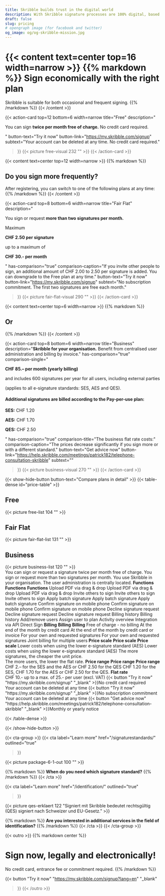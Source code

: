 ```yaml
---
title: Skribble builds trust in the digital world
description: With Skribble signature processes are 100% digital, based on the qualified electronic signature “QES” - the e-signature, which is equivalent to your hand-written signature according to Swiss and EU law.
draft: false
slug: pricing
# opengraph image (for facebook and twitter)
og_image: og/og-skribble-mission.jpg
---
```


{{< content text=center top=16 width=narrow >}}
{{% markdown %}}
Sign economically 
with the right plan
===============	
Skribble is suitable for both occasional
and frequent signing.
{{% /markdown %}}
{{< /content >}}

{{< action-card
  top=12
  bottom=6
  width=narrow
  title="Free"
  description="<p>You can sign <strong>twice per month free of charge.</strong> No credit card required.</p>"
  button-text="Try it now"
  button-link="https://my.skribble.com/signup"
  subtext="Your account can be deleted at any time. No credit card required."
>}}
   {{< picture free-visual 232 "" >}}
{{< /action-card >}}

{{< content text=center top=12 width=narrow >}}
{{% markdown %}}
## Do you sign more frequently?
After registering, you can switch
to one of the following plans at any time:
{{% /markdown %}}
{{< /content >}}

{{< action-card
  top=8
  bottom=6
  width=narrow
  title="Fair Flat"
  description="<p>You sign or request <strong>more than two signatures per month.</strong></p><p class='top-spaced'>Maximum</p><p><strong>CHF <span class='large'>2.50</span> per signature</strong></p><p>up to a maximum of</p><p><strong>CHF <span class='large'>30.-</span> per month</strong></p>"
  has-comparison="true"
  comparison-caption="If you invite other people to sign, an additional amount of CHF 2.00 to 2.50 per signature is added. You can downgrade to the Free plan at any time."
  button-text="Try it now"
  button-link="https://my.skribble.com/signup"
  subtext="No subscription commitment. The first two signatures are free each month."
>}}
  {{< picture fair-flat-visual 290 "" >}}
{{< /action-card >}}

{{< content text=center top=6 width=narrow >}}
{{% markdown %}}
## Or
{{% /markdown %}}
{{< /content >}}

{{< action-card
  top=8
  bottom=6
  width=narrow
  title="Business"
  description="<strong>Skribble for your organisation.</strong> Benefit from centralised user administration and billing by invoice."
  has-comparison="true"  
  comparison-single="<p><strong>CHF <span class='large'>85.–</span> per month (yearly billing)</strong></p>and includes 600 signatures per year for all users, including external parties</p><p> (applies to all e-signature standards: SES, AES and QES).</p><h4><strong>Additional signatures are billed according to the Pay-per-use plan:</strong></h4><p><strong>SES:</strong> CHF 1.20</p><p><strong>AES:</strong> CHF 1.70</p><p><strong>QES:</strong> CHF 2.50</p>"
  has-comparison="true"
  comparison-title="The business flat rate costs:"
  comparison-caption="The prices decrease significantly if you sign more or with a different standard."
  button-text="Get advice now"
  button-link="https://help.skribble.com/meetings/patrick182/telephone-consultation-skribble"
  subtext=""
>}}
  {{< picture business-visual 270 "" >}}
{{< /action-card >}}

{{< show-hide-button button-text="Compare plans in detail" >}}
{{< table-dense id="price-table" >}}
<thead>
<tr>
<th><div class="header-with-image"><h2>Free</h2><span class="header-image">{{< picture free-list 104 "" >}}</span></div></th>
<th><div class="header-with-image"><h2>Fair Flat</h2><span class="header-image">{{< picture fair-flat-list 131 "" >}}</span></div></th>
<th><div class="header-with-image"><h2>Business</h2><span class="header-image">{{< picture business-list 120 "" >}}</span></div></th>
</tr>
</thead>

<tbody>
<tr>
<td>You can sign or request a signature twice per month free of charge.</td>
<td>You sign or request more than two signatures per month.</td>
<td>You use Skribble in your organisation. The user administration is centrally located.</td>
</tr>


<tr>
<td><strong>Functions</strong></td>
<td><strong>Functions</strong></td>
<td><strong>Functions</strong></td>
</tr>

<tr>
<td>Upload PDF via drag & drop</td>
<td>Upload PDF via drag & drop</td>
<td>Upload PDF via drag & drop</td>
</tr>

<tr>
<td>Invite others to sign</td>
<td>Invite others to sign</td>
<td>Invite others to sign</td>
</tr>

<tr>
<td>Apply batch signature</td>
<td>Apply batch signature</td>
<td>Apply batch signature</td>
</tr>

<tr>
<td>Confirm signature on mobile phone</td>
<td>Confirm signature on mobile phone</td>
<td>Confirm signature on mobile phone</td>
</tr>

<tr>
<td>Decline signature request</td>
<td>Decline signature request</td>
<td>Decline signature request</td>
</tr>

<tr>
<td></td>
<td>Billing history</td>
<td>Billing history</td>
</tr>


<tr>
<td></td>
<td></td>
<td>Add/remove users</td>
</tr>

<tr>
<td></td>
<td></td>
<td>Assign user to plan</td>
</tr>


<tr>
<td></td>
<td></td>
<td>Activity overview</td>
</tr>

<tr>
<td></td>
<td></td>
<td>Integration via API</td>
</tr>

<tr>
<td></td>
<td></td>
<td>Direct Sign</td>
</tr>

<tr>
<td><strong>Billing</strong></td>
<td><strong>Billing</strong></td>
<td><strong>Billing</strong></td>
</tr>

<tr>
<td>Free of charge - no billing</td>
<td>At the end of the month by credit card</td>
<td>At the end of the month by credit card or invoice</td>
</tr>

<tr>
<td></td>
<td>For your own and requested signatures</td>
<td>For your own and requested signatures</td>
</tr>

<tr>
<td></td>
<td></td>
<td>Joint billing for multiple users</td>
</tr>

<tr>
<td><strong>Price scale</strong></td>
<td><strong>Price scale</strong></td>
<td><strong>Price scale</strong></td>
</tr>

<tr>
<td></td>
<td>Lower costs when using the lower e-signature standard (AES)</td>
<td>Lower costs when using the lower e-signature standard (AES)</td>
</tr>

<tr>
<td></td>
<td></td>
<td>The more signatures, the cheaper the unit price.<br>The more users, the lower the flat rate.</td>
</tr>

<tr>
<td><strong>Price range</strong></td>
<td><strong>Price range</strong></td>
<td><strong>Price range</strong></td>
</tr>

<tr>
<td></td>
<td>CHF 2.– for the SES and the AES or CHF 2.50 for the QES</td>
<td>CHF 1.20 for the SES, CHF 1.70 for the AES or CHF 2.50 for the QES.</td>
</tr>

<tr>
<td></td>
<td></td>
<td><strong>Flat rate
</strong><br>CHF 10.- up to a max. of 25.- per user (excl. VAT)</td>
</tr>

<tr>
<td>{{< button
  "Try it now"
  "https://my.skribble.com/signup"
  "_blank"
>}}No credit card required</br>Your account can be deleted at any time</td>
<td>{{< button
  "Try it now"
  "https://my.skribble.com/signup"
  "_blank"
>}}No subscription commitment</br>Your account can be deleted at any time</td>
<td>{{< button
  "Get advice now"
  "https://help.skribble.com/meetings/patrick182/telephone-consultation-skribble"
  "_blank"
>}}Monthly or yearly notice</td>
</tr>


</tbody>

{{< /table-dense >}}

{{< /show-hide-button >}}


[//]: # (--------------------------------------------------------------------------------------------------------------)

{{< cta-group >}}
{{< cta
  label="Learn more"
  href="/signaturestandards/"
  outlined="true"
>}}

{{< picture package-6-1-out 100 "" >}}

{{% markdown %}}
**When do you need which signature standard?**
{{% /markdown %}}
{{< /cta >}}

{{< cta
  label="Learn more"
  href="/identification/"
  outlined="true"
>}}

{{< picture qes-erklaert 122 "Signiert mit Skribble bedeutet rechtsgültig (QES) signiert nach Schweizer und EU-Gesetz." >}}

{{% markdown %}}
**Are you interested in additional services in the field of identification?**
{{% /markdown %}}
{{< /cta >}}
{{< /cta-group >}}

[//]: # (--------------------------------------------------------------------------------------------------------------)

{{< outro >}}
{{% markdown center %}}
# Sign now, legally and electronically!
No credit card, entrance fee or commitment required.
{{% /markdown %}}

{{< button
  "Try it now"
  "https://my.skribble.com/signup?lang=en"
  "_blank"
>}}
{{< /outro >}}
